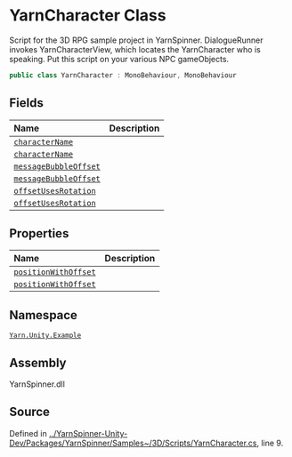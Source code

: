 # YarnCharacter Class
Script for the 3D RPG sample project in YarnSpinner. DialogueRunner invokes YarnCharacterView, 
which locates the YarnCharacter who is speaking. Put this script on your various NPC gameObjects.

```csharp
public class YarnCharacter : MonoBehaviour, MonoBehaviour
```



## Fields
|Name|Description|
|:---|:---|
|[`characterName`](/api/csharp/yarn.unity.example/yarncharacter.charactername.md)||
|[`characterName`](/api/csharp/yarn.unity.example/yarncharacter.charactername.md)||
|[`messageBubbleOffset`](/api/csharp/yarn.unity.example/yarncharacter.messagebubbleoffset.md)||
|[`messageBubbleOffset`](/api/csharp/yarn.unity.example/yarncharacter.messagebubbleoffset.md)||
|[`offsetUsesRotation`](/api/csharp/yarn.unity.example/yarncharacter.offsetusesrotation.md)||
|[`offsetUsesRotation`](/api/csharp/yarn.unity.example/yarncharacter.offsetusesrotation.md)||
## Properties
|Name|Description|
|:---|:---|
|[`positionWithOffset`](/api/csharp/yarn.unity.example/yarncharacter.positionwithoffset.md)||
|[`positionWithOffset`](/api/csharp/yarn.unity.example/yarncharacter.positionwithoffset.md)||
## Namespace
[`Yarn.Unity.Example`](/api/csharp/yarn.unity.example/README.md)

## Assembly
YarnSpinner.dll

## Source
Defined in [../YarnSpinner-Unity-Dev/Packages/YarnSpinner/Samples~/3D/Scripts/YarnCharacter.cs](https://github.com/YarnSpinnerTool/YarnSpinner-Unity//blob/develop/Samples~/3D/Scripts/YarnCharacter.cs#L9), line 9.
